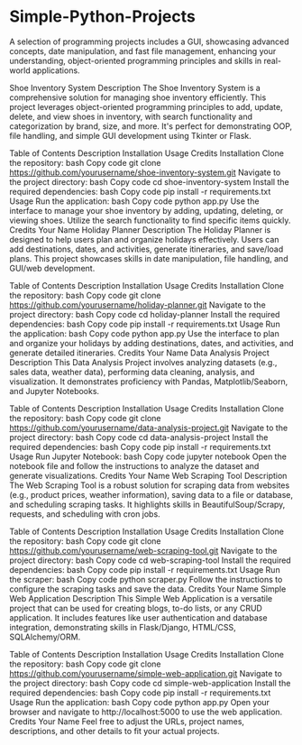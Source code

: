 # Simple-Python-Projects
A selection of programming projects includes a GUI, showcasing advanced concepts, date manipulation, and fast file management, enhancing your understanding, object-oriented programming principles and skills in real-world applications.


Shoe Inventory System
Description
The Shoe Inventory System is a comprehensive solution for managing shoe inventory efficiently. This project leverages object-oriented programming principles to add, update, delete, and view shoes in inventory, with search functionality and categorization by brand, size, and more. It's perfect for demonstrating OOP, file handling, and simple GUI development using Tkinter or Flask.

Table of Contents
Description
Installation
Usage
Credits
Installation
Clone the repository:
bash
Copy code
git clone https://github.com/yourusername/shoe-inventory-system.git
Navigate to the project directory:
bash
Copy code
cd shoe-inventory-system
Install the required dependencies:
bash
Copy code
pip install -r requirements.txt
Usage
Run the application:
bash
Copy code
python app.py
Use the interface to manage your shoe inventory by adding, updating, deleting, or viewing shoes. Utilize the search functionality to find specific items quickly.
Credits
Your Name
Holiday Planner
Description
The Holiday Planner is designed to help users plan and organize holidays effectively. Users can add destinations, dates, and activities, generate itineraries, and save/load plans. This project showcases skills in date manipulation, file handling, and GUI/web development.

Table of Contents
Description
Installation
Usage
Credits
Installation
Clone the repository:
bash
Copy code
git clone https://github.com/yourusername/holiday-planner.git
Navigate to the project directory:
bash
Copy code
cd holiday-planner
Install the required dependencies:
bash
Copy code
pip install -r requirements.txt
Usage
Run the application:
bash
Copy code
python app.py
Use the interface to plan and organize your holidays by adding destinations, dates, and activities, and generate detailed itineraries.
Credits
Your Name
Data Analysis Project
Description
This Data Analysis Project involves analyzing datasets (e.g., sales data, weather data), performing data cleaning, analysis, and visualization. It demonstrates proficiency with Pandas, Matplotlib/Seaborn, and Jupyter Notebooks.

Table of Contents
Description
Installation
Usage
Credits
Installation
Clone the repository:
bash
Copy code
git clone https://github.com/yourusername/data-analysis-project.git
Navigate to the project directory:
bash
Copy code
cd data-analysis-project
Install the required dependencies:
bash
Copy code
pip install -r requirements.txt
Usage
Run Jupyter Notebook:
bash
Copy code
jupyter notebook
Open the notebook file and follow the instructions to analyze the dataset and generate visualizations.
Credits
Your Name
Web Scraping Tool
Description
The Web Scraping Tool is a robust solution for scraping data from websites (e.g., product prices, weather information), saving data to a file or database, and scheduling scraping tasks. It highlights skills in BeautifulSoup/Scrapy, requests, and scheduling with cron jobs.

Table of Contents
Description
Installation
Usage
Credits
Installation
Clone the repository:
bash
Copy code
git clone https://github.com/yourusername/web-scraping-tool.git
Navigate to the project directory:
bash
Copy code
cd web-scraping-tool
Install the required dependencies:
bash
Copy code
pip install -r requirements.txt
Usage
Run the scraper:
bash
Copy code
python scraper.py
Follow the instructions to configure the scraping tasks and save the data.
Credits
Your Name
Simple Web Application
Description
This Simple Web Application is a versatile project that can be used for creating blogs, to-do lists, or any CRUD application. It includes features like user authentication and database integration, demonstrating skills in Flask/Django, HTML/CSS, SQLAlchemy/ORM.

Table of Contents
Description
Installation
Usage
Credits
Installation
Clone the repository:
bash
Copy code
git clone https://github.com/yourusername/simple-web-application.git
Navigate to the project directory:
bash
Copy code
cd simple-web-application
Install the required dependencies:
bash
Copy code
pip install -r requirements.txt
Usage
Run the application:
bash
Copy code
python app.py
Open your browser and navigate to http://localhost:5000 to use the web application.
Credits
Your Name
Feel free to adjust the URLs, project names, descriptions, and other details to fit your actual projects.






